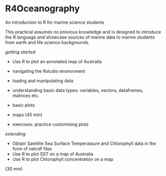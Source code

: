# R4Oceanography

An introduction to R for marine science students

This practical assumes no previous knowledge and is designed to introduce the R language and showcase sources of marine data to marine students from earth and life science backgrounds.

*getting started*

* Use R to plot an annotated map of Australia
- navigating the Rstudio environment
- loadng and manipulating data
- understanding basic data types: variables, vectors, dataframes, matrices etc.
- basic plots
- maps
(45 min)

- exercises: practice customising plots

*extending*

* Obtain Satellite Sea Surface Temperataure and Chlorophyll data in the form of netcdf files
* Use R to plot SST on a map of Australia
* Use R to plot Chlorophyll concentration on a map

(30 min)
